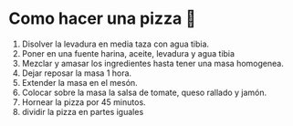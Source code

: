 # Como hacer una pizza 🍕
1. Disolver la levadura en media taza con agua tibia.
2. Poner en una fuente harina, aceite, levadura y agua tibia
3. Mezclar y amasar los ingredientes hasta tener una masa homogenea.
4. Dejar reposar la masa 1 hora.
5. Extender la masa en el mesón.
6. Colocar sobre la masa la salsa de tomate, queso rallado y jamón.
7. Hornear la pizza por 45 minutos.
8. dividir la pizza en partes iguales